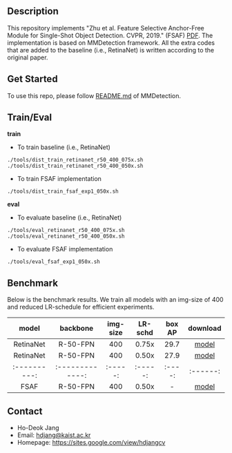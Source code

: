 ## Description

This repository implements "Zhu et al. Feature Selective Anchor-Free Module for Single-Shot Object Detection. CVPR, 2019." (FSAF) [PDF](https://arxiv.org/pdf/1903.00621.pdf). The implementation is based on MMDetection framework. All the extra codes that are added to the baseline (i.e., RetinaNet) is written according to the original paper.


## Get Started

To use this repo, please follow [README.md](./README_MMDetection.md) of MMDetection.


## Train/Eval

**train**
- To train baseline (i.e., RetinaNet)
```Shell
./tools/dist_train_retinanet_r50_400_075x.sh
./tools/dist_train_retinanet_r50_400_050x.sh
```
- To train FSAF implementation
```Shell
./tools/dist_train_fsaf_exp1_050x.sh
```
**eval**
- To evaluate baseline (i.e., RetinaNet)
```Shell
./tools/eval_retinanet_r50_400_075x.sh
./tools/eval_retinanet_r50_400_050x.sh
```
- To evaluate FSAF implementation
```Shell
./tools/eval_fsaf_exp1_050x.sh
```


## Benchmark

Below is the benchmark results. We train all models with an img-size of 400 and reduced LR-schedule for efficient experiments.

|  model     |    backbone    | img-size | LR-schd | box AP | download |
|:----------:|:-------------: | :-----:  | :-----: | :----: | :------: |
| RetinaNet  |    R-50-FPN    |   400    |  0.75x  |  29.7  |  [model](https://drive.google.com/open?id=1AQYh1vVhPF8w8U_rt_iaHbHXhli7A_gi)  |
| RetinaNet  |    R-50-FPN    |   400    |  0.50x  |  27.9  |  [model](https://drive.google.com/open?id=1cijBcaLAtwqkrNmtgaLw6-VOByZ5pQTs)  |
|:----------:|:-------------: | :-----:  | :-----: | :----: | :------: |
| FSAF       |    R-50-FPN    |   400    |  0.50x  |  -     |  [model](https:??.pth)  |


## Contact

- Ho-Deok Jang
- Email: hdjang@kaist.ac.kr
- Homepage: https://sites.google.com/view/hdjangcv